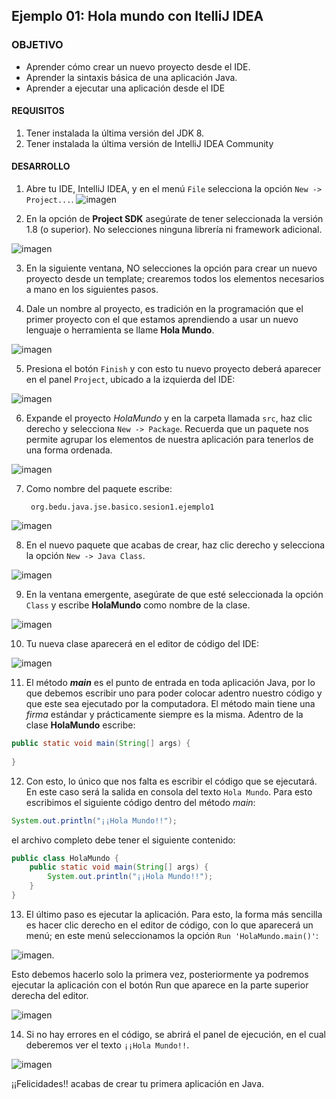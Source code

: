 
## Ejemplo 01: Hola mundo con ItelliJ IDEA

### OBJETIVO

- Aprender cómo crear un nuevo proyecto desde el IDE.
- Aprender la sintaxis básica de una aplicación Java.
- Aprender a ejecutar una aplicación desde el IDE

#### REQUISITOS

1. Tener instalada la última versión del JDK 8.
2. Tener instalada la última versión de IntelliJ IDEA Community

#### DESARROLLO

1. Abre tu IDE, IntelliJ IDEA, y en el menú `File` selecciona la opción `New -> Project...`.
![imagen](img/img_01.png)


2. En la opción de **Project SDK** asegúrate de tener seleccionada la versión 1.8 (o superior). No selecciones ninguna librería ni framework adicional.

![imagen](img/img_02.png)


3. En la siguiente ventana, NO selecciones la opción para crear un nuevo proyecto desde un template; crearemos todos los elementos necesarios a mano en los siguientes pasos.


4. Dale un nombre al proyecto, es tradición en la programación que el primer proyecto con el que estamos aprendiendo a usar un nuevo lenguaje o herramienta se llame **Hola Mundo**.

![imagen](img/img_03.png)


5. Presiona el botón `Finish` y con esto tu nuevo proyecto deberá aparecer en el panel `Project`, ubicado a la izquierda del IDE:

![imagen](img/img_04.png)


6. Expande el proyecto *HolaMundo* y en la carpeta llamada `src`, haz clic derecho y selecciona `New -> Package`. Recuerda que un paquete nos permite agrupar los elementos de nuestra aplicación para tenerlos de una forma ordenada.

![imagen](img/img_05.png)


7. Como nombre del paquete escribe: 
		
		org.bedu.java.jse.basico.sesion1.ejemplo1
		
		
![imagen](img/img_06.png)


8. En el nuevo paquete que acabas de crear, haz clic derecho y selecciona la opción `New -> Java Class`.

![imagen](img/img_07.png)


9. En la ventana emergente, asegúrate de que esté seleccionada la opción `Class` y escribe **HolaMundo** como nombre de la clase.

![imagen](img/img_08.png)


10. Tu nueva clase aparecerá en el editor de código del IDE:

![imagen](img/img_09.png)


11. El método ***main*** es el punto de entrada en toda aplicación Java, por lo que debemos escribir uno para poder colocar adentro nuestro código y que este sea ejecutado por la computadora. El método main tiene una *firma* estándar y prácticamente siempre es la misma. Adentro de la clase **HolaMundo** escribe:

```java
public static void main(String[] args) {
        
}
```


12. Con esto, lo único que nos falta es escribir el código que se ejecutará. En este caso será la salida en consola del texto `Hola Mundo`. Para esto escribimos el siguiente código dentro del método *main*:

```java
System.out.println("¡¡Hola Mundo!!");
```

el archivo completo debe tener el siguiente contenido:
```java
public class HolaMundo {
    public static void main(String[] args) {
        System.out.println("¡¡Hola Mundo!!");
    }
}
```

13. El último paso es ejecutar la aplicación. Para esto, la forma más sencilla es hacer clic derecho en el editor de código, con lo que aparecerá un menú; en este menú seleccionamos la opción `Run 'HolaMundo.main()'`:

![imagen](img/img_10.png).

Esto debemos hacerlo solo la primera vez, posteriormente ya podremos ejecutar la aplicación con el botón Run que aparece en la parte superior derecha del editor.

![imagen](img/img_11.png)


14. Si no hay errores en el código, se abrirá el panel de ejecución, en el cual deberemos ver el texto `¡¡Hola Mundo!!`.

![imagen](img/img_12.png)


¡¡Felicidades!! acabas de crear tu primera aplicación en Java.



